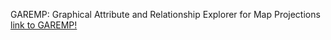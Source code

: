 GAREMP: Graphical Attribute and Relationship Explorer for Map Projections
[link to GAREMP!](http://garemp.github.io)
